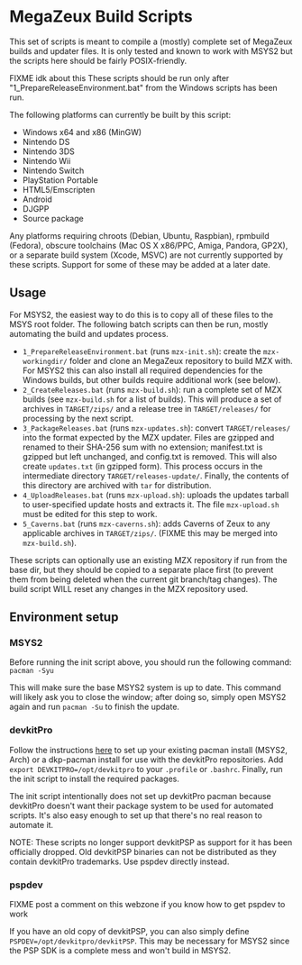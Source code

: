 # MegaZeux Build Scripts

This set of scripts is meant to compile a (mostly) complete set of MegaZeux
builds and updater files. It is only tested and known to work with MSYS2 but
the scripts here should be fairly POSIX-friendly.

FIXME idk about this
These scripts should be run only after "1_PrepareReleaseEnvironment.bat"
from the Windows scripts has been run.

The following platforms can currently be built by this script:

- Windows x64 and x86 (MinGW)
- Nintendo DS
- Nintendo 3DS
- Nintendo Wii
- Nintendo Switch
- PlayStation Portable
- HTML5/Emscripten
- Android
- DJGPP
- Source package

Any platforms requiring chroots (Debian, Ubuntu, Raspbian), rpmbuild (Fedora),
obscure toolchains (Mac OS X x86/PPC, Amiga, Pandora, GP2X), or a separate build
system (Xcode, MSVC) are not currently supported by these scripts. Support for
some of these may be added at a later date.

## Usage
For MSYS2, the easiest way to do this is to copy all of these files to the MSYS
root folder. The following batch scripts can then be run, mostly automating the
build and updates process.

- `1_PrepareReleaseEnvironment.bat` (runs `mzx-init.sh`): create the `mzx-workingdir/`
  folder and clone an MegaZeux repository to build MZX with. For MSYS2 this can
  also install all required dependencies for the Windows builds, but other builds
  require additional work (see below).
- `2_CreateReleases.bat` (runs `mzx-build.sh`): run a complete set of MZX builds
  (see `mzx-build.sh` for a list of builds). This will produce a set of archives
  in `TARGET/zips/` and a release tree in `TARGET/releases/` for processing by
  the next script.
- `3_PackageReleases.bat` (runs `mzx-updates.sh`): convert `TARGET/releases/`
  into the format expected by the MZX updater. Files are gzipped and renamed to
  their SHA-256 sum with no extension; manifest.txt is gzipped but left unchanged,
  and config.txt is removed. This will also create `updates.txt` (in gzipped form).
  This process occurs in the intermediate directory `TARGET/releases-update/`.
  Finally, the contents of this directory are archived with `tar` for distribution.
- `4_UploadReleases.bat` (runs `mzx-upload.sh`): uploads the updates tarball to
  user-specified update hosts and extracts it. The file `mzx-upload.sh` must be
  edited for this step to work.
- `5_Caverns.bat` (runs `mzx-caverns.sh`): adds Caverns of Zeux to any applicable
  archives in `TARGET/zips/`. (FIXME this may be merged into `mzx-build.sh`).

These scripts can optionally use an existing MZX repository if run from the base
dir, but they should be copied to a separate place first (to prevent them from
being deleted when the current git branch/tag changes). The build script WILL
reset any changes in the MZX repository used.

## Environment setup

### MSYS2

Before running the init script above, you should run the following command:
`pacman -Syu`

This will make sure the base MSYS2 system is up to date. This command will likely
ask you to close the window; after doing so, simply open MSYS2 again and run
`pacman -Su` to finish the update.

### devkitPro

Follow the instructions [here](https://devkitpro.org/wiki/devkitPro_pacman) to
set up your existing pacman install (MSYS2, Arch) or a dkp-pacman install for
use with the devkitPro repositories. Add `export DEVKITPRO=/opt/devkitpro` to
your `.profile` or `.bashrc`. Finally, run the init script to install the
required packages.

The init script intentionally does not set up devkitPro pacman because devkitPro
doesn't want their package system to be used for automated scripts. It's also
easy enough to set up that there's no real reason to automate it.

NOTE:
These scripts no longer support devkitPSP as support for it has been officially
dropped. Old devkitPSP binaries can not be distributed as they contain devkitPro
trademarks. Use pspdev directly instead.

### pspdev

FIXME post a comment on this webzone if you know how to get pspdev to work

If you have an old copy of devkitPSP, you can also simply define
`PSPDEV=/opt/devkitpro/devkitPSP`. This may be necessary for MSYS2 since the
PSP SDK is a complete mess and won't build in MSYS2.
